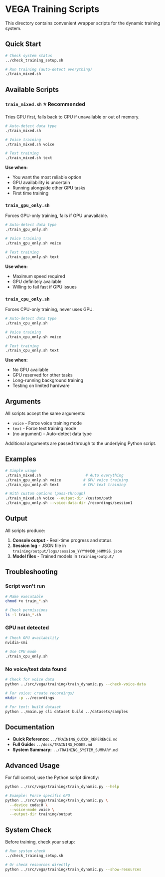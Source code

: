 # VEGA Training Scripts

This directory contains convenient wrapper scripts for the dynamic training system.

## Quick Start

```bash
# Check system status
../check_training_setup.sh

# Run training (auto-detect everything)
./train_mixed.sh
```

## Available Scripts

### `train_mixed.sh` ⭐ Recommended

Tries GPU first, falls back to CPU if unavailable or out of memory.

```bash
# Auto-detect data type
./train_mixed.sh

# Voice training
./train_mixed.sh voice

# Text training
./train_mixed.sh text
```

**Use when:**

- You want the most reliable option
- GPU availability is uncertain
- Running alongside other GPU tasks
- First time training

### `train_gpu_only.sh`

Forces GPU-only training, fails if GPU unavailable.

```bash
# Auto-detect data type
./train_gpu_only.sh

# Voice training
./train_gpu_only.sh voice

# Text training
./train_gpu_only.sh text
```

**Use when:**

- Maximum speed required
- GPU definitely available
- Willing to fail fast if GPU issues

### `train_cpu_only.sh`

Forces CPU-only training, never uses GPU.

```bash
# Auto-detect data type
./train_cpu_only.sh

# Voice training
./train_cpu_only.sh voice

# Text training
./train_cpu_only.sh text
```

**Use when:**

- No GPU available
- GPU reserved for other tasks
- Long-running background training
- Testing on limited hardware

## Arguments

All scripts accept the same arguments:

- `voice` - Force voice training mode
- `text` - Force text training mode
- (no argument) - Auto-detect data type

Additional arguments are passed through to the underlying Python script.

## Examples

```bash
# Simple usage
./train_mixed.sh                    # Auto everything
./train_gpu_only.sh voice          # GPU voice training
./train_cpu_only.sh text           # CPU text training

# With custom options (pass-through)
./train_mixed.sh voice --output-dir /custom/path
./train_gpu_only.sh --voice-data-dir /recordings/session1
```

## Output

All scripts produce:

1. **Console output** - Real-time progress and status
2. **Session log** - JSON file in `training/output/logs/session_YYYYMMDD_HHMMSS.json`
3. **Model files** - Trained models in `training/output/`

## Troubleshooting

### Script won't run

```bash
# Make executable
chmod +x train_*.sh

# Check permissions
ls -l train_*.sh
```

### GPU not detected

```bash
# Check GPU availability
nvidia-smi

# Use CPU mode
./train_cpu_only.sh
```

### No voice/text data found

```bash
# Check for voice data
python ../src/vega/training/train_dynamic.py --check-voice-data

# For voice: create recordings/
mkdir -p ../recordings

# For text: build dataset
python ../main.py cli dataset build ../datasets/samples
```

## Documentation

- **Quick Reference:** `../TRAINING_QUICK_REFERENCE.md`
- **Full Guide:** `../docs/TRAINING_MODES.md`
- **System Summary:** `../TRAINING_SYSTEM_SUMMARY.md`

## Advanced Usage

For full control, use the Python script directly:

```bash
python ../src/vega/training/train_dynamic.py --help

# Example: Force specific GPU
python ../src/vega/training/train_dynamic.py \
  --device cuda:0 \
  --voice-mode voice \
  --output-dir training/output
```

## System Check

Before training, check your setup:

```bash
# Run system check
../check_training_setup.sh

# Or check resources directly
python ../src/vega/training/train_dynamic.py --show-resources
```
